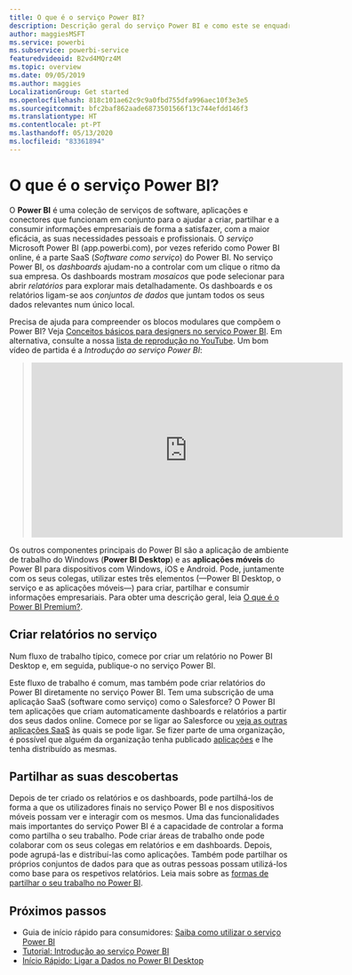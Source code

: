 ```yaml
---
title: O que é o serviço Power BI?
description: Descrição geral do serviço Power BI e como este se enquadra com as outras partes do Power BI.
author: maggiesMSFT
ms.service: powerbi
ms.subservice: powerbi-service
featuredvideoid: B2vd4MQrz4M
ms.topic: overview
ms.date: 09/05/2019
ms.author: maggies
LocalizationGroup: Get started
ms.openlocfilehash: 818c101ae62c9c9a0fbd755dfa996aec10f3e3e5
ms.sourcegitcommit: bfc2baf862aade6873501566f13c744efdd146f3
ms.translationtype: HT
ms.contentlocale: pt-PT
ms.lasthandoff: 05/13/2020
ms.locfileid: "83361894"
---
```

# <a name="what-is-the-power-bi-service"></a>O que é o serviço Power BI?
O **Power BI** é uma coleção de serviços de software, aplicações e conectores que funcionam em conjunto para o ajudar a criar, partilhar e a consumir informações empresariais de forma a satisfazer, com a maior eficácia, as suas necessidades pessoais e profissionais. O *serviço* Microsoft Power BI (app.powerbi.com), por vezes referido como Power BI online, é a parte SaaS (*Software como serviço*) do Power BI. No serviço Power BI, os *dashboards* ajudam-no a controlar com um clique o ritmo da sua empresa. Os dashboards mostram *mosaicos* que pode selecionar para abrir *relatórios* para explorar mais detalhadamente. Os dashboards e os relatórios ligam-se aos *conjuntos de dados* que juntam todos os seus dados relevantes num único local. 

Precisa de ajuda para compreender os blocos modulares que compõem o Power BI? Veja [Conceitos básicos para designers no serviço Power BI](service-basic-concepts.md). Em alternativa, consulte a nossa [lista de reprodução no YouTube](https://www.youtube.com/playlist?list=PL1N57mwBHtN0JFoKSR0n-tBkUJHeMP2cP). Um bom vídeo de partida é a *Introdução ao serviço Power BI*:

> 
> <iframe width="560" height="315" src="https://www.youtube.com/embed/B2vd4MQrz4M" frameborder="0" allowfullscreen></iframe>
> 

Os outros componentes principais do Power BI são a aplicação de ambiente de trabalho do Windows (**Power BI Desktop**) e as **aplicações móveis** do Power BI para dispositivos com Windows, iOS e Android. Pode, juntamente com os seus colegas, utilizar estes três elementos (&mdash;Power BI Desktop, o serviço e as aplicações móveis&mdash;) para criar, partilhar e consumir informações empresariais. Para obter uma descrição geral, leia [O que é o Power BI Premium?](power-bi-overview.md).

## <a name="creating-reports-in-the-service"></a>Criar relatórios no serviço
Num fluxo de trabalho típico, comece por criar um relatório no Power BI Desktop e, em seguida, publique-o no serviço Power BI.  

Este fluxo de trabalho é comum, mas também pode criar relatórios do Power BI diretamente no serviço Power BI. Tem uma subscrição de uma aplicação SaaS (software como serviço) como o Salesforce? O Power BI tem aplicações que criam automaticamente dashboards e relatórios a partir dos seus dados online. Comece por se ligar ao Salesforce ou [veja as outras aplicações SaaS](../connect-data/service-get-data.md) às quais se pode ligar. Se fizer parte de uma organização, é possível que alguém da organização tenha publicado [aplicações](../collaborate-share/service-create-distribute-apps.md) e lhe tenha distribuído as mesmas.

## <a name="sharing-your-findings"></a>Partilhar as suas descobertas 

Depois de ter criado os relatórios e os dashboards, pode partilhá-los de forma a que os utilizadores finais no serviço Power BI e nos dispositivos móveis possam ver e interagir com os mesmos. Uma das funcionalidades mais importantes do serviço Power BI é a capacidade de controlar a forma como partilha o seu trabalho. Pode criar áreas de trabalho onde pode colaborar com os seus colegas em relatórios e em dashboards. Depois, pode agrupá-las e distribuí-las como aplicações. Também pode partilhar os próprios conjuntos de dados para que as outras pessoas possam utilizá-los como base para os respetivos relatórios. Leia mais sobre as [formas de partilhar o seu trabalho no Power BI](../collaborate-share/service-how-to-collaborate-distribute-dashboards-reports.md).

## <a name="next-steps"></a>Próximos passos
- Guia de início rápido para consumidores: [Saiba como utilizar o serviço Power BI](../consumer/end-user-experience.md)   
- [Tutorial: Introdução ao serviço Power BI](service-get-started.md)
- [Início Rápido: Ligar a Dados no Power BI Desktop](../connect-data/desktop-quickstart-connect-to-data.md)
